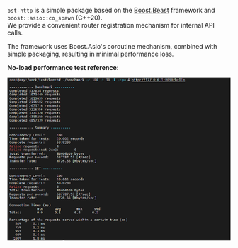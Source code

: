 `bst-http` is a simple package based on the [Boost.Beast](https://www.boost.org/doc/libs/release/libs/beast/) framework and `boost::asio::co_spawn` (C++20).  
We provide a convenient router registration mechanism for internal API calls.

The framework uses Boost.Asio's coroutine mechanism, combined with simple packaging, resulting in minimal performance loss.

**No-load performance test reference:**

![Alt text](bench.png)

